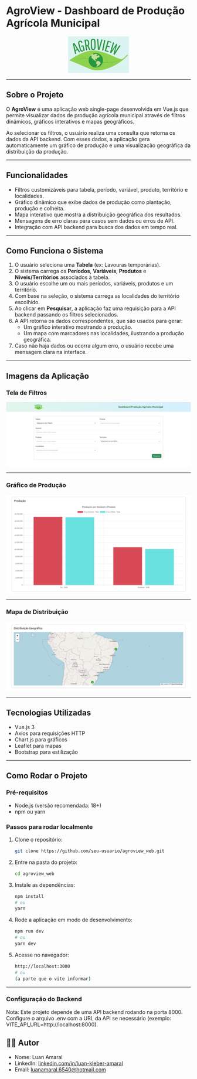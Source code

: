 # AgroView - Dashboard de Produção Agrícola Municipal

<p align="center">
  <img src="./src/assets/logo_agroview.png" alt="Logo" height="100" />
</p>

---

## Sobre o Projeto

O **AgroView** é uma aplicação web single-page desenvolvida em Vue.js que permite visualizar dados de produção agrícola municipal através de filtros dinâmicos, gráficos interativos e mapas geográficos.

Ao selecionar os filtros, o usuário realiza uma consulta que retorna os dados da API backend. Com esses dados, a aplicação gera automaticamente um gráfico de produção e uma visualização geográfica da distribuição da produção.

---

## Funcionalidades

- Filtros customizáveis para tabela, período, variável, produto, território e localidades.
- Gráfico dinâmico que exibe dados de produção como plantação, produção e colheita.
- Mapa interativo que mostra a distribuição geográfica dos resultados.
- Mensagens de erro claras para casos sem dados ou erros de API.
- Integração com API backend para busca dos dados em tempo real.

---

## Como Funciona o Sistema

1. O usuário seleciona uma **Tabela** (ex: Lavouras temporárias).
2. O sistema carrega os **Períodos**, **Variáveis**, **Produtos** e **Níveis/Territórios** associados à tabela.
3. O usuário escolhe um ou mais períodos, variáveis, produtos e um território.
4. Com base na seleção, o sistema carrega as localidades do território escolhido.
5. Ao clicar em **Pesquisar**, a aplicação faz uma requisição para a API backend passando os filtros selecionados.
6. A API retorna os dados correspondentes, que são usados para gerar:
   - Um gráfico interativo mostrando a produção.
   - Um mapa com marcadores nas localidades, ilustrando a produção geográfica.
7. Caso não haja dados ou ocorra algum erro, o usuário recebe uma mensagem clara na interface.

---

## Imagens da Aplicação

### Tela de Filtros

![Tela de Filtros](./src/assets/imagem_filtros.png)

---

### Gráfico de Produção

![Gráfico de Produção](./src/assets/imagem_grafico.png)

---

### Mapa de Distribuição

![Mapa de Distribuição](./src/assets/imagem_mapa.png)

---

## Tecnologias Utilizadas

- Vue.js 3
- Axios para requisições HTTP
- Chart.js para gráficos
- Leaflet para mapas
- Bootstrap para estilização

---

## Como Rodar o Projeto

### Pré-requisitos

- Node.js (versão recomendada: 18+)
- npm ou yarn

### Passos para rodar localmente

1. Clone o repositório:
   ```bash
   git clone https://github.com/seu-usuario/agroview_web.git
   ```
2. Entre na pasta do projeto:

   ```bash
   cd agroview_web

   ```

3. Instale as dependências:

   ```bash
   npm install
   # ou
   yarn

   ```

4. Rode a aplicação em modo de desenvolvimento:

   ```bash
   npm run dev
   # ou
   yarn dev

   ```

5. Acesse no navegador:
   ```bash
   http://localhost:3000
   # ou
   (a porte que o vite informar)
   ```

---

### Configuração do Backend

Nota: Este projeto depende de uma API backend rodando na porta 8000. Configure o arquivo .env com a URL da API se necessário (exemplo: VITE_API_URL=http://localhost:8000).

## 👨‍💻 Autor

- Nome: Luan Amaral
- LinkedIn: [linkedin.com/in/luan-kleber-amaral](https://www.linkedin.com/in/luan-kleber-amaral-0b2abb187/)
- Email: luanamaral.6540@hotmail.com
